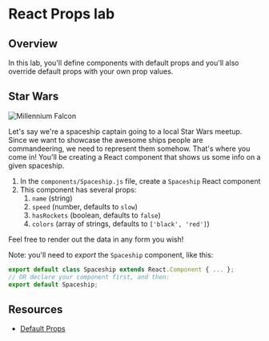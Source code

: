 # React Props lab

## Overview

In this lab, you'll define components with default props and you'll also override default props with your own prop values.

## Star Wars
![Millennium Falcon](https://media.giphy.com/media/4kL3Q4lIggnGU/giphy.gif)

Let's say we're a spaceship captain going to a local Star Wars meetup. Since we want to showcase the awesome ships people are commandeering, we need to represent them somehow. That's where you come in! You'll be creating a React component that shows us some info on a given spaceship.

1. In the `components/Spaceship.js` file, create a `Spaceship` React component
2. This component has several props:
    1. `name` (string)
    2. `speed` (number, defaults to `slow`)
    3. `hasRockets` (boolean, defaults to `false`)
    4. `colors` (array of strings, defaults to `['black', 'red']`)

Feel free to render out the data in any form you wish!

Note: you'll need to _export_ the `Spaceship` component, like this:

```js
export default class Spaceship extends React.Component { ... };
// OR declare your component first, and then:
export default Spaceship;
```

## Resources
- [Default Props](https://facebook.github.io/react/docs/typechecking-with-proptypes.html)

